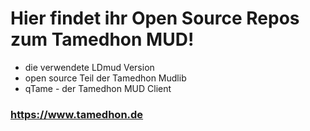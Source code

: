# Hier findet ihr Open Source Repos zum Tamedhon MUD!

* die verwendete LDmud Version
* open source Teil der Tamedhon Mudlib
* qTame - der Tamedhon MUD Client

### https://www.tamedhon.de
